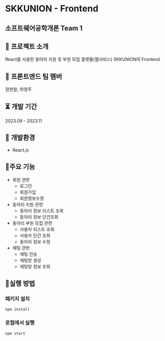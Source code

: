 # SKKUNION - Frontend

## 소프트웨어공학개론 Team 1

## 📒 프로젝트 소개
React를 사용한 동아리 지원 밎 부원 모집 플랫폼(웹서비스) SKKUNION의 Frontend

## 👫 프론트엔드 팀 멤버
정현철, 최영주

## ⏳ 개발 기간
2023.09 - 2023.11

## 🔩 개발환경
* React.js
⠀
## 🪽주요 기능
* 회원 관련
  * 로그인
  * 회원가입
  * 회원정보수정
* 동아리 지원 관련
  * 동아리 정보 리스트 조회
  * 동아리 정보 단건조회
* 동아리 부원 모집 관련
  * 사용자 리스트 조회
  * 사용자 단건 조회
  * 동아리 정보 수정
* 채팅 관련
  * 채팅 전송
  * 채팅방 생성
  * 채팅방 정보 조회

## 🔨실행 방법
### 패키지 설치
`npm install` 

### 로컬에서 실행
`npm start`
